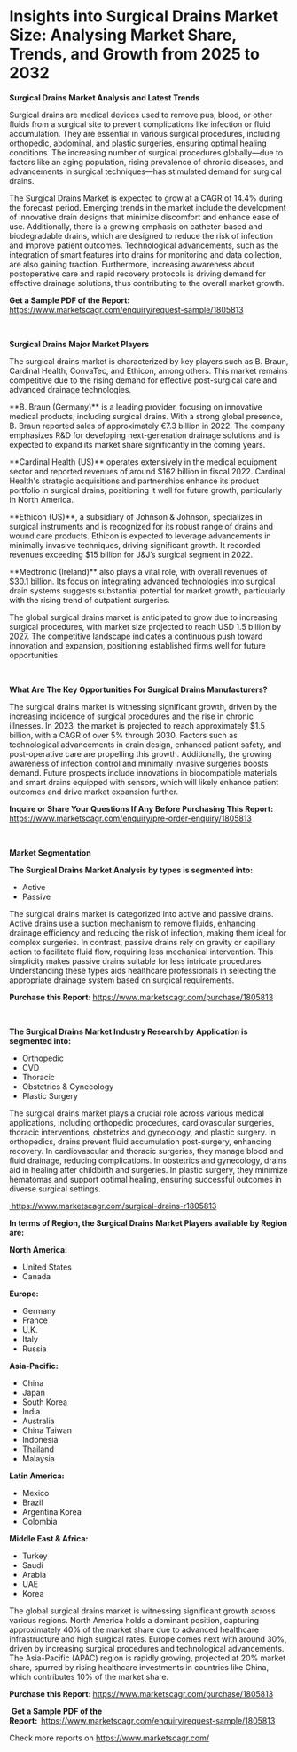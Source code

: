 <p><h1>Insights into Surgical Drains Market Size: Analysing Market Share, Trends, and Growth from 2025 to 2032</h1></p><p><strong>Surgical Drains Market Analysis and Latest Trends</strong></p>
<p><p>Surgical drains are medical devices used to remove pus, blood, or other fluids from a surgical site to prevent complications like infection or fluid accumulation. They are essential in various surgical procedures, including orthopedic, abdominal, and plastic surgeries, ensuring optimal healing conditions. The increasing number of surgical procedures globally—due to factors like an aging population, rising prevalence of chronic diseases, and advancements in surgical techniques—has stimulated demand for surgical drains.</p><p>The Surgical Drains Market is expected to grow at a CAGR of 14.4% during the forecast period. Emerging trends in the market include the development of innovative drain designs that minimize discomfort and enhance ease of use. Additionally, there is a growing emphasis on catheter-based and biodegradable drains, which are designed to reduce the risk of infection and improve patient outcomes. Technological advancements, such as the integration of smart features into drains for monitoring and data collection, are also gaining traction. Furthermore, increasing awareness about postoperative care and rapid recovery protocols is driving demand for effective drainage solutions, thus contributing to the overall market growth.</p></p>
<p><strong>Get a Sample PDF of the Report:&nbsp;</strong> <a href="https://www.marketscagr.com/enquiry/request-sample/1805813?utm_campaign=1889&utm_medium=2&utm_source=Github&utm_content=ia&utm_term=04032025&utm_id=surgical-drains">https://www.marketscagr.com/enquiry/request-sample/1805813</a></p>
<p>&nbsp;</p>
<p><strong>Surgical Drains Major Market Players</strong></p>
<p><p>The surgical drains market is characterized by key players such as B. Braun, Cardinal Health, ConvaTec, and Ethicon, among others. This market remains competitive due to the rising demand for effective post-surgical care and advanced drainage technologies.</p><p>**B. Braun (Germany)** is a leading provider, focusing on innovative medical products, including surgical drains. With a strong global presence, B. Braun reported sales of approximately €7.3 billion in 2022. The company emphasizes R&D for developing next-generation drainage solutions and is expected to expand its market share significantly in the coming years.</p><p>**Cardinal Health (US)** operates extensively in the medical equipment sector and reported revenues of around $162 billion in fiscal 2022. Cardinal Health's strategic acquisitions and partnerships enhance its product portfolio in surgical drains, positioning it well for future growth, particularly in North America.</p><p>**Ethicon (US)**, a subsidiary of Johnson & Johnson, specializes in surgical instruments and is recognized for its robust range of drains and wound care products. Ethicon is expected to leverage advancements in minimally invasive techniques, driving significant growth. It recorded revenues exceeding $15 billion for J&J’s surgical segment in 2022.</p><p>**Medtronic (Ireland)** also plays a vital role, with overall revenues of $30.1 billion. Its focus on integrating advanced technologies into surgical drain systems suggests substantial potential for market growth, particularly with the rising trend of outpatient surgeries.</p><p>The global surgical drains market is anticipated to grow due to increasing surgical procedures, with market size projected to reach USD 1.5 billion by 2027. The competitive landscape indicates a continuous push toward innovation and expansion, positioning established firms well for future opportunities.</p></p>
<p>&nbsp;</p>
<p><strong>What Are The Key Opportunities For Surgical Drains Manufacturers?</strong></p>
<p><p>The surgical drains market is witnessing significant growth, driven by the increasing incidence of surgical procedures and the rise in chronic illnesses. In 2023, the market is projected to reach approximately $1.5 billion, with a CAGR of over 5% through 2030. Factors such as technological advancements in drain design, enhanced patient safety, and post-operative care are propelling this growth. Additionally, the growing awareness of infection control and minimally invasive surgeries boosts demand. Future prospects include innovations in biocompatible materials and smart drains equipped with sensors, which will likely enhance patient outcomes and drive market expansion further.</p></p>
<p><strong>Inquire or Share Your Questions If Any Before Purchasing This Report:</strong> <a href="https://www.marketscagr.com/enquiry/pre-order-enquiry/1805813?utm_campaign=1889&utm_medium=2&utm_source=Github&utm_content=ia&utm_term=04032025&utm_id=surgical-drains">https://www.marketscagr.com/enquiry/pre-order-enquiry/1805813</a></p>
<p>&nbsp;</p>
<p><strong>Market Segmentation</strong></p>
<p><strong>The Surgical Drains Market Analysis by types is segmented into:</strong></p>
<p><ul><li>Active</li><li>Passive</li></ul></p>
<p><p>The surgical drains market is categorized into active and passive drains. Active drains use a suction mechanism to remove fluids, enhancing drainage efficiency and reducing the risk of infection, making them ideal for complex surgeries. In contrast, passive drains rely on gravity or capillary action to facilitate fluid flow, requiring less mechanical intervention. This simplicity makes passive drains suitable for less intricate procedures. Understanding these types aids healthcare professionals in selecting the appropriate drainage system based on surgical requirements.</p></p>
<p><strong>Purchase this Report:&nbsp;</strong><a href="https://www.marketscagr.com/purchase/1805813?utm_campaign=1889&utm_medium=2&utm_source=Github&utm_content=ia&utm_term=04032025&utm_id=surgical-drains">https://www.marketscagr.com/purchase/1805813</a></p>
<p>&nbsp;</p>
<p><strong>The Surgical Drains Market Industry Research by Application is segmented into:</strong></p>
<p><ul><li>Orthopedic</li><li>CVD</li><li>Thoracic</li><li>Obstetrics & Gynecology</li><li>Plastic Surgery</li></ul></p>
<p><p>The surgical drains market plays a crucial role across various medical applications, including orthopedic procedures, cardiovascular surgeries, thoracic interventions, obstetrics and gynecology, and plastic surgery. In orthopedics, drains prevent fluid accumulation post-surgery, enhancing recovery. In cardiovascular and thoracic surgeries, they manage blood and fluid drainage, reducing complications. In obstetrics and gynecology, drains aid in healing after childbirth and surgeries. In plastic surgery, they minimize hematomas and support optimal healing, ensuring successful outcomes in diverse surgical settings.</p></p>
<p><a href="https://www.marketscagr.com/surgical-drains-r1805813?utm_campaign=1889&utm_medium=2&utm_source=Github&utm_content=ia&utm_term=04032025&utm_id=surgical-drains">&nbsp;https://www.marketscagr.com/surgical-drains-r1805813</a></p>
<p><strong>In terms of Region, the Surgical Drains Market Players available by Region are:</strong></p>
<p>
    <p> <strong> North America: </strong>
        <ul>
            <li>United States</li>
            <li>Canada</li>
        </ul>
        </p> 
    <p> <strong> Europe: </strong>
        <ul>
            <li>Germany</li>
            <li>France</li>
            <li>U.K.</li>
            <li>Italy</li>
            <li>Russia</li>
        </ul>
        </p> 
    <p> <strong> Asia-Pacific: </strong>
        <ul>
            <li>China</li>
            <li>Japan</li>
            <li>South Korea</li>
            <li>India</li>
            <li>Australia</li>
            <li>China Taiwan</li>
            <li>Indonesia</li>
            <li>Thailand</li>
            <li>Malaysia</li>
        </ul>
        </p> 
    <p> <strong> Latin America: </strong>
        <ul>
            <li>Mexico</li>
            <li>Brazil</li>
            <li>Argentina Korea</li>
            <li>Colombia</li>
        </ul>
        </p> 
    <p> <strong> Middle East & Africa: </strong>
        <ul>
            <li>Turkey</li>
            <li>Saudi</li>
            <li>Arabia</li>
            <li>UAE</li>
            <li>Korea</li>
        </ul>
    </p>
    </p>
<p><p>The global surgical drains market is witnessing significant growth across various regions. North America holds a dominant position, capturing approximately 40% of the market share due to advanced healthcare infrastructure and high surgical rates. Europe comes next with around 30%, driven by increasing surgical procedures and technological advancements. The Asia-Pacific (APAC) region is rapidly growing, projected at 20% market share, spurred by rising healthcare investments in countries like China, which contributes 10% of the market share.</p></p>
<p><strong>Purchase this Report: </strong><a href="https://www.marketscagr.com/purchase/1805813?utm_campaign=1889&utm_medium=2&utm_source=Github&utm_content=ia&utm_term=04032025&utm_id=surgical-drains">https://www.marketscagr.com/purchase/1805813</a></p>
<p>&nbsp;<strong>Get a Sample PDF of the Report:&nbsp;&nbsp;</strong><a href="https://www.marketscagr.com/enquiry/request-sample/1805813?utm_campaign=1889&utm_medium=2&utm_source=Github&utm_content=ia&utm_term=04032025&utm_id=surgical-drains">https://www.marketscagr.com/enquiry/request-sample/1805813</a></p>
<p><strong></strong></p>
<p>Check more reports on <a href="https://www.marketscagr.com/?utm_campaign=1889&utm_medium=2&utm_source=Github&utm_content=ia&utm_term=04032025&utm_id=surgical-drains">https://www.marketscagr.com/</a></p>